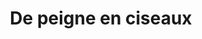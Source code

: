 ---
title: "De peigne en ciseaux"
url: /chateauneuf-sur-charente/de-peigne-en-ciseaux/
shop: Friseur
---
